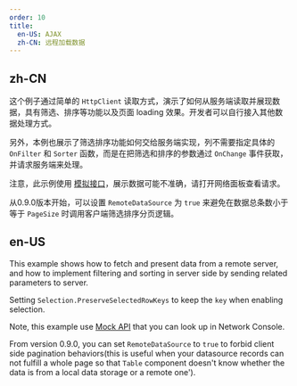 ```yaml
---
order: 10
title:
  en-US: AJAX
  zh-CN: 远程加载数据
---
```


## zh-CN

这个例子通过简单的 `HttpClient` 读取方式，演示了如何从服务端读取并展现数据，具有筛选、排序等功能以及页面 loading 效果。开发者可以自行接入其他数据处理方式。

另外，本例也展示了筛选排序功能如何交给服务端实现，列不需要指定具体的 `OnFilter` 和 `Sorter` 函数，而是在把筛选和排序的参数通过 `OnChange` 事件获取，并请求服务端来处理。

注意，此示例使用 [模拟接口](https://randomuser.me/)，展示数据可能不准确，请打开网络面板查看请求。

从0.9.0版本开始，可以设置 `RemoteDataSource` 为 `true` 来避免在数据总条数小于等于 `PageSize` 时调用客户端筛选排序分页逻辑。

## en-US

This example shows how to fetch and present data from a remote server, and how to implement filtering and sorting in server side by sending related parameters to server.

Setting `Selection.PreserveSelectedRowKeys` to keep the `key` when enabling selection.

Note, this example use [Mock API](https://randomuser.me/) that you can look up in Network Console.

From version 0.9.0, you can set `RemoteDataSource` to `true` to forbid client side pagination behaviors(this is useful when your datasource records can not fulfill a whole page so that `Table` component doesn't know whether the data is from a local data storage or a remote one').